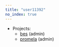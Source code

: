 ```yaml
---
title: "user11392"
no_index: true
---
```


* Projects:
  * [bes](/projects/bes/) (admin)
  * [promela](/projects/promela/) (admin)
